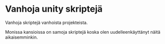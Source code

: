# Vanhoja unity skriptejä
 Vanhoja skriptejä vanhoista projekteista.
 
 Monissa kansioissa on samoja skriptejä koska olen uudelleenkäyttänyt näitä aikaisemminkin.
